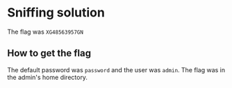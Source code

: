 # Sniffing solution

The flag was `XG48563957GN`

## How to get the flag

The default password was `password` and the user was `admin`. The flag was in the admin's home directory.